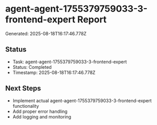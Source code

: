 # agent-agent-1755379759033-3-frontend-expert Report

Generated: 2025-08-18T16:17:46.778Z

## Status
- Task: agent-agent-1755379759033-3-frontend-expert
- Status: Completed
- Timestamp: 2025-08-18T16:17:46.778Z

## Next Steps
- Implement actual agent-agent-1755379759033-3-frontend-expert functionality
- Add proper error handling
- Add logging and monitoring
